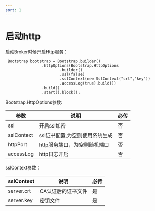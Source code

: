 ```yaml
---
sort: 1
---
```


# 启动http

启动Broker时候开启Http服务：

```
 Bootstrap bootstrap = Bootstrap.builder()
                .httpOptions(Bootstrap.HttpOptions
                        .builder()
                        .ssl(false)
                        .sslContext(new SslContext("crt","key"))
                        .accessLog(true).build())
                .build()
                .start().block();
```
Bootstrap.HttpOptions参数:

|  参数   | 说明  | 必传  |
|  ----  | ----  |----  |
| ssl  | 开启ssl加密 |否 |
| sslContext  | ssl证书配置,为空则使用系统生成 |否 |
| httpPort  | http服务端口，为空则随机端口 |否 |
| accessLog  | http日志开启 |否 |

sslContext参数：

|  sslContext   | 说明  | 必传  |
|  ----  | ----  |----  |
|  server.crt   | CA认证后的证书文件 |是|
| server.key | 密钥文件 |是 |